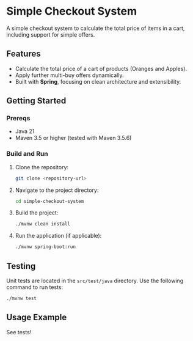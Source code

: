 # Simple Checkout System

A simple checkout system to calculate the total price of items in a cart, including support for simple offers.

## Features
- Calculate the total price of a cart of products (Oranges and Apples).
- Apply further multi-buy offers dynamically.
- Built with **Spring**, focusing on clean architecture and extensibility.

## Getting Started
### Prereqs
- Java 21
- Maven 3.5 or higher (tested with Maven 3.5.6)

### Build and Run
1. Clone the repository:
   ```bash
   git clone <repository-url>
   ```

2. Navigate to the project directory:
   ```bash
   cd simple-checkout-system
   ```

3. Build the project:
   ```bash
   ./mvnw clean install
   ```

4. Run the application (if applicable):
   ```bash
   ./mvnw spring-boot:run
   ```

## Testing
Unit tests are located in the `src/test/java` directory. Use the following command to run tests:

```bash
./mvnw test
```

## Usage Example
See tests!
